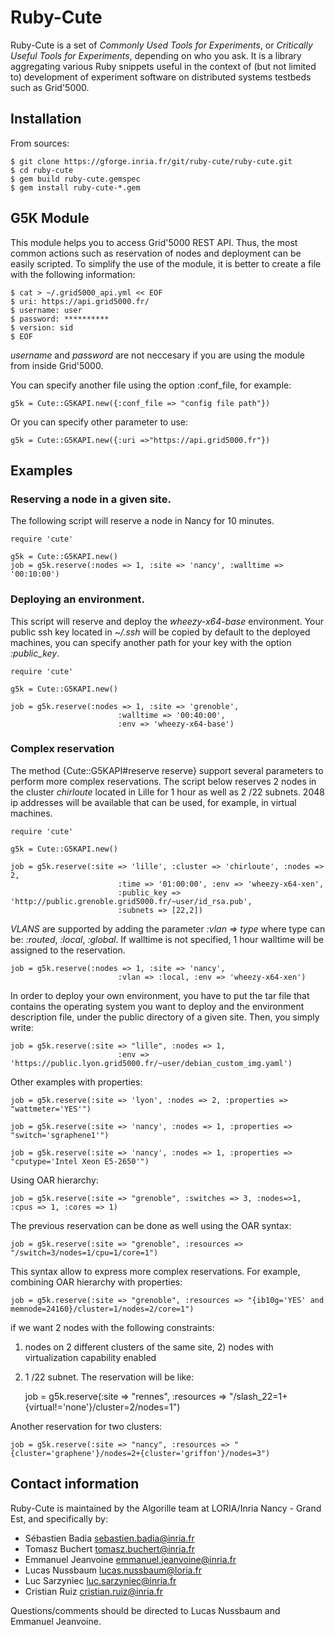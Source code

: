 # Ruby-Cute


Ruby-Cute is a set of *Commonly Used Tools for Experiments*, or *Critically
Useful Tools for Experiments*, depending on who you ask. It is a library
aggregating various Ruby snippets useful in the context of (but not limited to)
development of experiment software on distributed systems testbeds such as
Grid'5000.

## Installation

From sources:

    $ git clone https://gforge.inria.fr/git/ruby-cute/ruby-cute.git
    $ cd ruby-cute
    $ gem build ruby-cute.gemspec
    $ gem install ruby-cute-*.gem

## G5K Module


This module helps you to access Grid'5000 REST API.
Thus, the most common actions such as reservation of nodes and deployment can be easily scripted.
To simplify the use of the module, it is better to create a file with the following information:

    $ cat > ~/.grid5000_api.yml << EOF
    $ uri: https://api.grid5000.fr/
    $ username: user
    $ password: **********
    $ version: sid
    $ EOF

*username* and *password* are not neccesary if you are using the module from inside Grid'5000.

You can specify another file using the option :conf_file, for example:

    g5k = Cute::G5KAPI.new({:conf_file => "config file path"})

Or you can specify other parameter to use:

    g5k = Cute::G5KAPI.new({:uri =>"https://api.grid5000.fr"})

## Examples
### Reserving a node in a given site.
The following script will reserve a node in Nancy for 10 minutes.

    require 'cute'

    g5k = Cute::G5KAPI.new()
    job = g5k.reserve(:nodes => 1, :site => 'nancy', :walltime => '00:10:00')

### Deploying an environment.
This script will reserve and deploy the *wheezy-x64-base* environment.
Your public ssh key located in *~/.ssh* will be copied by default to the deployed machines,
you can specify another path for your key with the option *:public_key*.

    require 'cute'

    g5k = Cute::G5KAPI.new()

    job = g5k.reserve(:nodes => 1, :site => 'grenoble',
                            :walltime => '00:40:00',
                            :env => 'wheezy-x64-base')


### Complex reservation

The method {Cute::G5KAPI#reserve reserve} support several parameters to perform more complex reservations.
The script below reserves 2 nodes in the cluster *chirloute* located in Lille for 1 hour as well as 2 /22 subnets.
2048 ip addresses will be available that can be used, for example, in virtual machines.

    require 'cute'

    g5k = Cute::G5KAPI.new()

    job = g5k.reserve(:site => 'lille', :cluster => 'chirloute', :nodes => 2,
                            :time => '01:00:00', :env => 'wheezy-x64-xen',
                            :public_key => 'http://public.grenoble.grid5000.fr/~user/id_rsa.pub',
                            :subnets => [22,2])

*VLANS* are supported by adding the parameter *:vlan => type* where type can be: *:routed*, *:local*, *:global*.
If walltime is not specified, 1 hour walltime will be assigned to the reservation.

    job = g5k.reserve(:nodes => 1, :site => 'nancy',
                            :vlan => :local, :env => 'wheezy-x64-xen')


In order to deploy your own environment,
you have to put the tar file that contains the operating system you want to deploy and
the environment description file, under the public directory of a given site.
Then, you simply write:

    job = g5k.reserve(:site => "lille", :nodes => 1,
                            :env => 'https://public.lyon.grid5000.fr/~user/debian_custom_img.yaml')


Other examples with properties:

    job = g5k.reserve(:site => 'lyon', :nodes => 2, :properties => "wattmeter='YES'")

    job = g5k.reserve(:site => 'nancy', :nodes => 1, :properties => "switch='sgraphene1'")

    job = g5k.reserve(:site => 'nancy', :nodes => 1, :properties => "cputype='Intel Xeon E5-2650'")

Using OAR hierarchy:

    job = g5k.reserve(:site => "grenoble", :switches => 3, :nodes=>1, :cpus => 1, :cores => 1)

The previous reservation can be done as well using the OAR syntax:

    job = g5k.reserve(:site => "grenoble", :resources => "/switch=3/nodes=1/cpu=1/core=1")

This syntax allow to express more complex reservations. For example, combining OAR hierarchy with properties:

    job = g5k.reserve(:site => "grenoble", :resources => "{ib10g='YES' and memnode=24160}/cluster=1/nodes=2/core=1")

if we want 2 nodes with the following constraints:
1) nodes on 2 different clusters of the same site, 2) nodes with virtualization capability enabled
3) 1 /22 subnet. The reservation will be like:

    job = g5k.reserve(:site => "rennes", :resources => "/slash_22=1+{virtual!='none'}/cluster=2/nodes=1")

Another reservation for two clusters:

    job = g5k.reserve(:site => "nancy", :resources => "{cluster='graphene'}/nodes=2+{cluster='griffon'}/nodes=3")


## Contact information

Ruby-Cute is maintained by the Algorille team at LORIA/Inria Nancy - Grand Est, and specifically by:

* Sébastien Badia <sebastien.badia@inria.fr>
* Tomasz Buchert <tomasz.buchert@inria.fr>
* Emmanuel Jeanvoine <emmanuel.jeanvoine@inria.fr>
* Lucas Nussbaum <lucas.nussbaum@loria.fr>
* Luc Sarzyniec <luc.sarzyniec@inria.fr>
* Cristian Ruiz <cristian.ruiz@inria.fr>

Questions/comments should be directed to Lucas Nussbaum and Emmanuel Jeanvoine.
